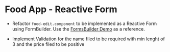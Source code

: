 # Food App - Reactive Form

- Refactor `food-edit.component` to be implemented as a Reactive Form using FormBuilder. Use the [FormsBuilder Demo](.../../../../demos/06-forms/forms-intro/src/app/demos/samples/forms-builder/) as a reference.

- Implement Validation for the name filed to be required with min lenght of 3 and the price filed to be positive